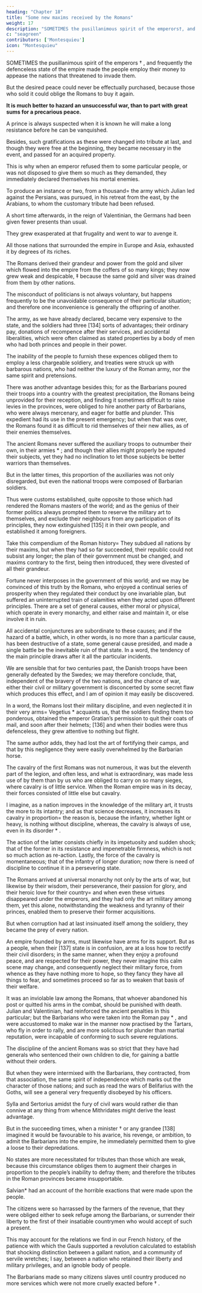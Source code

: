 ```yaml
---
heading: "Chapter 18"
title: "Some new maxims received by the Romans"
weight: 17
description: "SOMETIMES the pusillanimous spirit of the emperors†, and frequently the defenceless state of the empire made the people employ their money to appease the nations that threatened to invade them"
c: "seagreen"
contributors: ['Montesquieu']
icon: "Montesquieu"
---
```




SOMETIMES the pusillanimous spirit of the emperors † , and frequently the defenceless state of the empire made the people employ their money to appease the nations that threatened to invade them.

But the desired peace could never be effectually purchased, because those who sold it could oblige the Romans to buy it again.

**It is much better to hazard an unsuccessful war, than to part with great sums for a precarious peace.**

A prince is always suspected when it is known he will make a long resistance before he can be vanquished.

Besides, such gratifications as these were changed into tribute at last, and though they were free at the beginning, they became necessary in the event, and passed for an acquired property.

This is why when an emperor refused them to some particular people, or was not disposed to give them so much as they demanded, they immediately declared themselves his mortal enemies. 

To produce an instance or two, from a thousand=  the army which Julian led against the Persians, was pursued, in his retreat from the east, by the Arabians, to whom the customary tribute had been refused.

A short time afterwards, in the reign of Valentinian, the Germans had been given fewer presents than usual.

They grew exasperated at that frugality and went to war to avenge it. 

<!-- , and these northern people being already influenced by a point of honour, avenged themselves of this pretended insult by a cruel war. -->

All those nations that surrounded the empire in Europe and Asia, exhausted it by degrees of its riches.

The Romans derived their grandeur and power from the gold and silver which flowed into the empire from the coffers of so many kings; they now grew weak and despicable, ‡ because the same gold and silver was drained from them by other nations.

The misconduct of politicians is not always voluntary, but happens frequently to be the unavoidable consequence of their particular situation; and therefore one inconvenience is generally the offspring of another.

The army, as we have already declared, became very expensive to the state, and the soldiers had three [134] sorts of advantages; their ordinary pay, donations of recompence after their services, and accidental liberalities, which were often claimed as stated properties by a body of men who had both princes and people in their power.

The inability of the people to furnish these expences obliged them to employ a less chargeable soldiery, and treaties were struck up with barbarous nations, who had neither the luxury of the Roman army, nor the same spirit and pretensions.

There was another advantage besides this; for as the Barbarians poured their troops into a country with the greatest precipitation, the Romans being unprovided for their reception, and finding it sometimes difficult to raise levies in the provinces, were obliged to hire another party of Barbarians, who were always mercenary, and eager for battle and plunder. This expedient had its use in the present emergency; but when that was over, the Romans found it as difficult to rid themselves of their new allies, as of their enemies themselves.

The ancient Romans never suffered the auxiliary troops to outnumber their own, in their armies * ; and though their allies might properly be reputed their subjects, yet they had no inclination to let those subjects be better warriors than themselves.

But in the latter times, this proportion of the auxiliaries was not only disregarded, but even the national troops were composed of Barbarian soldiers.

Thus were customs established, quite opposite to those which had rendered the Romans masters of the world; and as the genius of their former politics always prompted them to reserve the military art to themselves, and exclude their neighbours from any participation of its principles, they now extinguished [135] it in their own people, and established it among foreigners.

Take this compendium of the Roman history=  They subdued all nations by their maxims, but when they had so far succeeded, their republic could not subsist any longer; the plan of their government must be changed, and maxims contrary to the first, being then introduced, they were divested of all their grandeur.

Fortune never interposes in the government of this world; and we may be convinced of this truth by the Romans, who enjoyed a continual series of prosperity when they regulated their conduct by one invariable plan, but suffered an uninterrupted train of calamities when they acted upon different principles. There are a set of general causes, either moral or physical, which operate in every monarchy, and either raise and maintain it, or else involve it in ruin. 

All accidental conjunctures are subordinate to these causes; and if the hazard of a battle, which, in other words, is no more than a particular cause, has been destructive of a state, some general cause presided, and made a single battle be the inevitable ruin of that state. In a word, the tendency of the main principle draws after it all the particular incidents.

We are sensible that for two centuries past, the Danish troops have been generally defeated by the Swedes; we may therefore conclude, that, independent of the bravery of the two nations, and the chance of war, either their civil or military government is disconcerted by some secret flaw which produces this effect, and I am of opinion it may easily be discovered.

In a word, the Romans lost their military discipline, and even neglected it in their very arms=  Vegetius * acquaints us, that the soldiers finding them too ponderous, obtained the emperor Gratian’s permission to quit their coats of mail, and soon after their helmets; [136] and when their bodies were thus defenceless, they grew attentive to nothing but flight.

The same author adds, they had lost the art of fortifying their camps, and that by this negligence they were easily overwhelmed by the Barbarian horse.

The cavalry of the first Romans was not numerous, it was but the eleventh part of the legion, and often less, and what is extraordinary, was made less use of by them than by us who are obliged to carry on so many sieges, where cavalry is of little service. When the Roman empire was in its decay, their forces consisted of little else but cavalry.

I imagine, as a nation improves in the knowledge of the military art, it trusts the more to its intantry; and as that science decreases, it increases its cavalry in proportion=  the reason is, because the infantry, whether light or heavy, is nothing without discipline, whereas, the cavalry is always of use, even in its disorder * . 

The action of the latter consists chiefly in its impetuosity and sudden shock; that of the former in its resistance and impenetrable firmness, which is not so much action as re-action. Lastly, the force of the cavalry is momentaneous; that of the infantry of longer duration; now there is need of discipline to continue it in a persevering state.

The Romans arrived at universal monarchy not only by the arts of war, but likewise by their wisdom, their perseverance, their passion for glory, and their heroic love for their country=  and when even these virtues disappeared under the emperors, and they had only the art military among them, yet this alone, notwithstanding the weakness and tyranny of their princes, enabled them to preserve their former acquisitions.

But when corruption had at last insinuated itself among the soldiery, they became the prey of every nation.

An empire founded by arms, must likewise have arms for its support. But as a people, when their [137] state is in confusion, are at a loss how to rectify their civil disorders; in the same manner, when they enjoy a profound peace, and are respected for their power, they never imagine this calm scene may change, and consequently neglect their military force, from whence as they have nothing more to hope, so they fancy they have all things to fear, and sometimes proceed so far as to weaken that basis of their welfare.

It was an inviolable law among the Romans, that whoever abandoned his post or quitted his arms in the combat, should be punished with death. Julian and Valentinian, had reinforced the ancient penalties in this particular; but the Barbarians who were taken into the Roman pay * , and were accustomed to make war in the manner now practised by the Tartars, who fly in order to rally, and are more solicitous for plunder than martial reputation, were incapable of conforming to such severe regulations.

The discipline of the ancient Romans was so strict that they have had generals who sentenced their own children to die, for gaining a battle without their orders. 

But when they were intermixed with the Barbarians, they contracted, from that association, the same spirit of independence which marks out the character of those nations; and such as read the wars of Belifarius with the Goths, will see a general very frequently disobeyed by his officers.

Sylla and Sertorius amidst the fury of civil wars would rather die than connive at any thing from whence Mithridates might derive the least advantage. 

But in the succeeding times, when a minister † or any grandee [138] imagined it would be favourable to his avarice, his revenge, or ambition, to admit the Barbarians into the empire, he immediately permitted them to give a loose to their depredations.

No states are more necessitated for tributes than those which are weak, because this circumstance obliges them to augment their charges in proportion to the people’s inability to defray them; and therefore the tributes in the Roman provinces became insupportable.

Salvian* had an account of the horrible exactions that were made upon the people. 

The citizens were so harrassed by the farmers of the revenue, that they were obliged either to seek refuge among the Barbarians, or surrender their liberty to the first of their insatiable countrymen who would accept of such a present.

This may account for the relations we find in our French history, of the patience with which the Gauls supported a revolution calculated to establish that shocking distinction between a gallant nation, and a community of servile wretches; I say, between a nation who retained their liberty and military privileges, and an ignoble body of people. 

The Barbarians made so many citizens slaves until country produced no more services which were not more cruelly exacted before † .